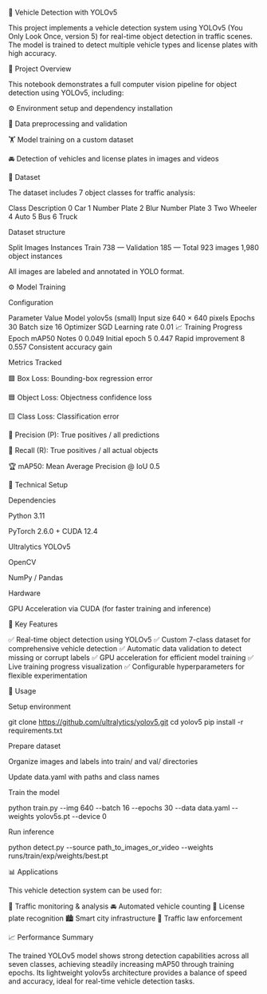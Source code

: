 🚗 Vehicle Detection with YOLOv5

This project implements a vehicle detection system using YOLOv5 (You Only Look Once, version 5) for real-time object detection in traffic scenes.
The model is trained to detect multiple vehicle types and license plates with high accuracy.

🧠 Project Overview

This notebook demonstrates a full computer vision pipeline for object detection using YOLOv5, including:

⚙️ Environment setup and dependency installation

🧹 Data preprocessing and validation

🏋️ Model training on a custom dataset

🚘 Detection of vehicles and license plates in images and videos

📂 Dataset

The dataset includes 7 object classes for traffic analysis:

Class	Description
0	Car
1	Number Plate
2	Blur Number Plate
3	Two Wheeler
4	Auto
5	Bus
6	Truck

Dataset structure

Split	Images	Instances
Train	738	—
Validation	185	—
Total	923 images	1,980 object instances

All images are labeled and annotated in YOLO format.

⚙️ Model Training

Configuration

Parameter	Value
Model	yolov5s (small)
Input size	640 × 640 pixels
Epochs	30
Batch size	16
Optimizer	SGD
Learning rate	0.01
📈 Training Progress
Epoch	mAP50	Notes
0	0.049	Initial epoch
5	0.447	Rapid improvement
8	0.557	Consistent accuracy gain

Metrics Tracked

🟩 Box Loss: Bounding-box regression error

🟦 Object Loss: Objectness confidence loss

🟨 Class Loss: Classification error

🎯 Precision (P): True positives / all predictions

🧩 Recall (R): True positives / all actual objects

🏆 mAP50: Mean Average Precision @ IoU 0.5

🧰 Technical Setup

Dependencies

Python 3.11

PyTorch 2.6.0 + CUDA 12.4

Ultralytics YOLOv5

OpenCV

NumPy / Pandas

Hardware

GPU Acceleration via CUDA (for faster training and inference)

🌟 Key Features

✅ Real-time object detection using YOLOv5
✅ Custom 7-class dataset for comprehensive vehicle detection
✅ Automatic data validation to detect missing or corrupt labels
✅ GPU acceleration for efficient model training
✅ Live training progress visualization
✅ Configurable hyperparameters for flexible experimentation

🚀 Usage

Setup environment

git clone https://github.com/ultralytics/yolov5.git
cd yolov5
pip install -r requirements.txt


Prepare dataset

Organize images and labels into train/ and val/ directories

Update data.yaml with paths and class names

Train the model

python train.py --img 640 --batch 16 --epochs 30 --data data.yaml --weights yolov5s.pt --device 0


Run inference

python detect.py --source path_to_images_or_video --weights runs/train/exp/weights/best.pt

📊 Applications

This vehicle detection system can be used for:

🚦 Traffic monitoring & analysis
🚘 Automated vehicle counting
📸 License plate recognition
🏙️ Smart city infrastructure
👮 Traffic law enforcement

📈 Performance Summary

The trained YOLOv5 model shows strong detection capabilities across all seven classes, achieving steadily increasing mAP50 through training epochs.
Its lightweight yolov5s architecture provides a balance of speed and accuracy, ideal for real-time vehicle detection tasks.
